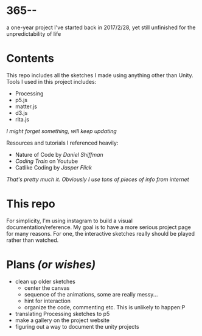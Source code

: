 # 365--
a one-year project I've started back in 2017/2/28, yet still unfinished for the unpredictability of life

# Contents
This repo includes all the sketches I made using anything other than Unity.
Tools I used in this project includes:
- Processing
- p5.js
- matter.js
- d3.js
- rita.js

*I might forget something, will keep updating*

Resources and tutorials I referenced heavily:
- Nature of Code by *Daniel Shiffman*
- *Coding Train* on Youtube
- Catlike Coding by *Jasper Flick*

*That's pretty much it. Obviously I use tons of pieces of info from internet*

# This repo
For simplicity, I'm using instagram to build a visual documentation/reference.
My goal is to have a more serious project page for many reasons.
For one, the interactive sketches really should be played rather than watched.

# Plans *(or wishes)*
- clean up older sketches
  * center the canvas
  * sequence of the animations, some are really messy...
  * hint for interaction
  * organize the code, commenting etc. This is unlikely to happen:P
- translating Processing sketches to p5
- make a gallery on the project website
- figuring out a way to document the unity projects
